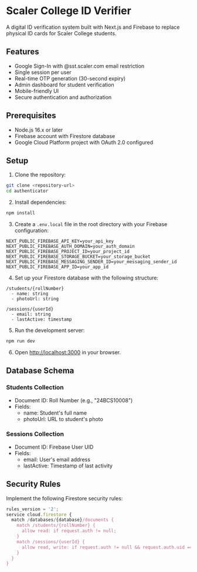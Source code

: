 # Scaler College ID Verifier

A digital ID verification system built with Next.js and Firebase to replace physical ID cards for Scaler College students.

## Features

- Google Sign-In with @sst.scaler.com email restriction
- Single session per user
- Real-time OTP generation (30-second expiry)
- Admin dashboard for student verification
- Mobile-friendly UI
- Secure authentication and authorization

## Prerequisites

- Node.js 16.x or later
- Firebase account with Firestore database
- Google Cloud Platform project with OAuth 2.0 configured

## Setup

1. Clone the repository:
```bash
git clone <repository-url>
cd authenticator
```

2. Install dependencies:
```bash
npm install
```

3. Create a `.env.local` file in the root directory with your Firebase configuration:
```
NEXT_PUBLIC_FIREBASE_API_KEY=your_api_key
NEXT_PUBLIC_FIREBASE_AUTH_DOMAIN=your_auth_domain
NEXT_PUBLIC_FIREBASE_PROJECT_ID=your_project_id
NEXT_PUBLIC_FIREBASE_STORAGE_BUCKET=your_storage_bucket
NEXT_PUBLIC_FIREBASE_MESSAGING_SENDER_ID=your_messaging_sender_id
NEXT_PUBLIC_FIREBASE_APP_ID=your_app_id
```

4. Set up your Firestore database with the following structure:
```
/students/{rollNumber}
  - name: string
  - photoUrl: string

/sessions/{userId}
  - email: string
  - lastActive: timestamp
```

5. Run the development server:
```bash
npm run dev
```

6. Open [http://localhost:3000](http://localhost:3000) in your browser.

## Database Schema

### Students Collection
- Document ID: Roll Number (e.g., "24BCS10008")
- Fields:
  - name: Student's full name
  - photoUrl: URL to student's photo

### Sessions Collection
- Document ID: Firebase User UID
- Fields:
  - email: User's email address
  - lastActive: Timestamp of last activity

## Security Rules

Implement the following Firestore security rules:
```javascript
rules_version = '2';
service cloud.firestore {
  match /databases/{database}/documents {
    match /students/{rollNumber} {
      allow read: if request.auth != null;
    }
    match /sessions/{userId} {
      allow read, write: if request.auth != null && request.auth.uid == userId;
    }
  }
}
